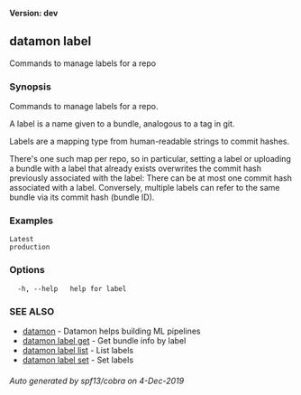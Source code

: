 **Version: dev**

## datamon label

Commands to manage labels for a repo

### Synopsis

Commands to manage labels for a repo.

A label is a name given to a bundle, analogous to a tag in git.

Labels are a mapping type from human-readable strings to commit hashes.

There's one such map per repo, so in particular, setting a label or uploading a bundle
with a label that already exists overwrites the commit hash previously associated with the
label:  There can be at most one commit hash associated with a label.  Conversely,
multiple labels can refer to the same bundle via its commit hash (bundle ID).

### Examples

```
Latest
production
```

### Options

```
  -h, --help   help for label
```

### SEE ALSO

* [datamon](datamon.md)	 - Datamon helps building ML pipelines
* [datamon label get](datamon_label_get.md)	 - Get bundle info by label
* [datamon label list](datamon_label_list.md)	 - List labels
* [datamon label set](datamon_label_set.md)	 - Set labels

###### Auto generated by spf13/cobra on 4-Dec-2019

